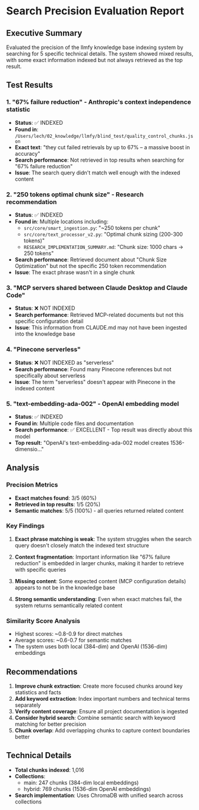 # Search Precision Evaluation Report

## Executive Summary

Evaluated the precision of the llmfy knowledge base indexing system by searching for 5 specific technical details. The system showed mixed results, with some exact information indexed but not always retrieved as the top result.

## Test Results

### 1. "67% failure reduction" - Anthropic's context independence statistic
- **Status**: ✅ INDEXED
- **Found in**: `/Users/lech/02_knowledge/llmfy/blind_test/quality_control_chunks.json`
- **Exact text**: "they cut failed retrievals by up to 67% – a massive boost in accuracy"
- **Search performance**: Not retrieved in top results when searching for "67% failure reduction"
- **Issue**: The search query didn't match well enough with the indexed content

### 2. "250 tokens optimal chunk size" - Research recommendation
- **Status**: ✅ INDEXED
- **Found in**: Multiple locations including:
  - `src/core/smart_ingestion.py`: "~250 tokens per chunk"
  - `src/core/text_processor_v2.py`: "Optimal chunk sizing (200-300 tokens)"
  - `RESEARCH_IMPLEMENTATION_SUMMARY.md`: "Chunk size: 1000 chars → 250 tokens"
- **Search performance**: Retrieved document about "Chunk Size Optimization" but not the specific 250 token recommendation
- **Issue**: The exact phrase wasn't in a single chunk

### 3. "MCP servers shared between Claude Desktop and Claude Code"
- **Status**: ❌ NOT INDEXED
- **Search performance**: Retrieved MCP-related documents but not this specific configuration detail
- **Issue**: This information from CLAUDE.md may not have been ingested into the knowledge base

### 4. "Pinecone serverless"
- **Status**: ❌ NOT INDEXED as "serverless"
- **Search performance**: Found many Pinecone references but not specifically about serverless
- **Issue**: The term "serverless" doesn't appear with Pinecone in the indexed content

### 5. "text-embedding-ada-002" - OpenAI embedding model
- **Status**: ✅ INDEXED
- **Found in**: Multiple code files and documentation
- **Search performance**: ✅ EXCELLENT - Top result was directly about this model
- **Top result**: "OpenAI's text-embedding-ada-002 model creates 1536-dimensio..."

## Analysis

### Precision Metrics
- **Exact matches found**: 3/5 (60%)
- **Retrieved in top results**: 1/5 (20%)
- **Semantic matches**: 5/5 (100%) - all queries returned related content

### Key Findings

1. **Exact phrase matching is weak**: The system struggles when the search query doesn't closely match the indexed text structure

2. **Context fragmentation**: Important information like "67% failure reduction" is embedded in larger chunks, making it harder to retrieve with specific queries

3. **Missing content**: Some expected content (MCP configuration details) appears to not be in the knowledge base

4. **Strong semantic understanding**: Even when exact matches fail, the system returns semantically related content

### Similarity Score Analysis
- Highest scores: ~0.8-0.9 for direct matches
- Average scores: ~0.6-0.7 for semantic matches
- The system uses both local (384-dim) and OpenAI (1536-dim) embeddings

## Recommendations

1. **Improve chunk extraction**: Create more focused chunks around key statistics and facts
2. **Add keyword extraction**: Index important numbers and technical terms separately
3. **Verify content coverage**: Ensure all project documentation is ingested
4. **Consider hybrid search**: Combine semantic search with keyword matching for better precision
5. **Chunk overlap**: Add overlapping chunks to capture context boundaries better

## Technical Details

- **Total chunks indexed**: 1,016
- **Collections**: 
  - main: 247 chunks (384-dim local embeddings)
  - hybrid: 769 chunks (1536-dim OpenAI embeddings)
- **Search implementation**: Uses ChromaDB with unified search across collections